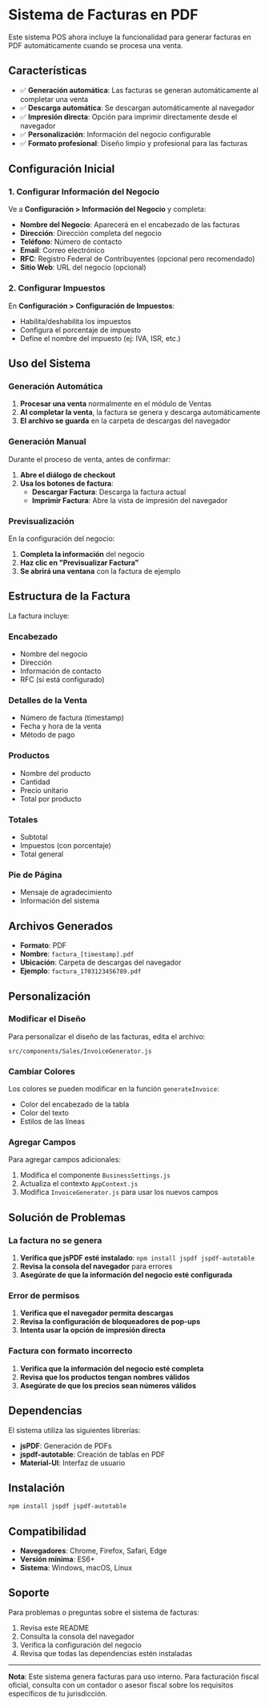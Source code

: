 # Sistema de Facturas en PDF

Este sistema POS ahora incluye la funcionalidad para generar facturas en PDF automáticamente cuando se procesa una venta.

## Características

- ✅ **Generación automática**: Las facturas se generan automáticamente al completar una venta
- ✅ **Descarga automática**: Se descargan automáticamente al navegador
- ✅ **Impresión directa**: Opción para imprimir directamente desde el navegador
- ✅ **Personalización**: Información del negocio configurable
- ✅ **Formato profesional**: Diseño limpio y profesional para las facturas

## Configuración Inicial

### 1. Configurar Información del Negocio

Ve a **Configuración > Información del Negocio** y completa:

- **Nombre del Negocio**: Aparecerá en el encabezado de las facturas
- **Dirección**: Dirección completa del negocio
- **Teléfono**: Número de contacto
- **Email**: Correo electrónico
- **RFC**: Registro Federal de Contribuyentes (opcional pero recomendado)
- **Sitio Web**: URL del negocio (opcional)

### 2. Configurar Impuestos

En **Configuración > Configuración de Impuestos**:

- Habilita/deshabilita los impuestos
- Configura el porcentaje de impuesto
- Define el nombre del impuesto (ej: IVA, ISR, etc.)

## Uso del Sistema

### Generación Automática

1. **Procesar una venta** normalmente en el módulo de Ventas
2. **Al completar la venta**, la factura se genera y descarga automáticamente
3. **El archivo se guarda** en la carpeta de descargas del navegador

### Generación Manual

Durante el proceso de venta, antes de confirmar:

1. **Abre el diálogo de checkout**
2. **Usa los botones de factura**:
   - **Descargar Factura**: Descarga la factura actual
   - **Imprimir Factura**: Abre la vista de impresión del navegador

### Previsualización

En la configuración del negocio:

1. **Completa la información** del negocio
2. **Haz clic en "Previsualizar Factura"**
3. **Se abrirá una ventana** con la factura de ejemplo

## Estructura de la Factura

La factura incluye:

### Encabezado
- Nombre del negocio
- Dirección
- Información de contacto
- RFC (si está configurado)

### Detalles de la Venta
- Número de factura (timestamp)
- Fecha y hora de la venta
- Método de pago

### Productos
- Nombre del producto
- Cantidad
- Precio unitario
- Total por producto

### Totales
- Subtotal
- Impuestos (con porcentaje)
- Total general

### Pie de Página
- Mensaje de agradecimiento
- Información del sistema

## Archivos Generados

- **Formato**: PDF
- **Nombre**: `factura_[timestamp].pdf`
- **Ubicación**: Carpeta de descargas del navegador
- **Ejemplo**: `factura_1703123456789.pdf`

## Personalización

### Modificar el Diseño

Para personalizar el diseño de las facturas, edita el archivo:
```
src/components/Sales/InvoiceGenerator.js
```

### Cambiar Colores

Los colores se pueden modificar en la función `generateInvoice`:
- Color del encabezado de la tabla
- Color del texto
- Estilos de las líneas

### Agregar Campos

Para agregar campos adicionales:
1. Modifica el componente `BusinessSettings.js`
2. Actualiza el contexto `AppContext.js`
3. Modifica `InvoiceGenerator.js` para usar los nuevos campos

## Solución de Problemas

### La factura no se genera

1. **Verifica que jsPDF esté instalado**: `npm install jspdf jspdf-autotable`
2. **Revisa la consola del navegador** para errores
3. **Asegúrate de que la información del negocio esté configurada**

### Error de permisos

1. **Verifica que el navegador permita descargas**
2. **Revisa la configuración de bloqueadores de pop-ups**
3. **Intenta usar la opción de impresión directa**

### Factura con formato incorrecto

1. **Verifica que la información del negocio esté completa**
2. **Revisa que los productos tengan nombres válidos**
3. **Asegúrate de que los precios sean números válidos**

## Dependencias

El sistema utiliza las siguientes librerías:

- **jsPDF**: Generación de PDFs
- **jspdf-autotable**: Creación de tablas en PDF
- **Material-UI**: Interfaz de usuario

## Instalación

```bash
npm install jspdf jspdf-autotable
```

## Compatibilidad

- **Navegadores**: Chrome, Firefox, Safari, Edge
- **Versión mínima**: ES6+
- **Sistema**: Windows, macOS, Linux

## Soporte

Para problemas o preguntas sobre el sistema de facturas:

1. Revisa este README
2. Consulta la consola del navegador
3. Verifica la configuración del negocio
4. Revisa que todas las dependencias estén instaladas

---

**Nota**: Este sistema genera facturas para uso interno. Para facturación fiscal oficial, consulta con un contador o asesor fiscal sobre los requisitos específicos de tu jurisdicción.
